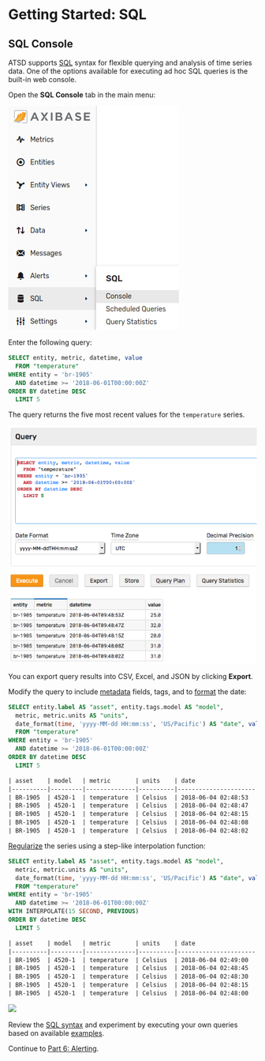 # Getting Started: SQL

## SQL Console

ATSD supports [SQL](../sql/README.md) syntax for flexible querying and analysis of time series data. One of the options available for executing ad hoc SQL queries is the built-in web console.

Open the **SQL Console** tab in the main menu:

![](./resources/getting-started-5_1.png)

Enter the following query:

```sql
SELECT entity, metric, datetime, value
  FROM "temperature"
WHERE entity = 'br-1905'
  AND datetime >= '2018-06-01T00:00:00Z'
ORDER BY datetime DESC
  LIMIT 5
```

The query returns the five most recent values for the `temperature` series.

![](./resources/sql-console-1.png)

You can export query results into CSV, Excel, and JSON by clicking **Export**.

Modify the query to include [metadata](../sql/README.md#columns) fields, tags, and to [format](../sql/README.md#date_format) the date:

```sql
SELECT entity.label AS "asset", entity.tags.model AS "model",
  metric, metric.units AS "units",
  date_format(time, 'yyyy-MM-dd HH:mm:ss', 'US/Pacific') AS "date", value
  FROM "temperature"
WHERE entity = 'br-1905'
  AND datetime >= '2018-06-01T00:00:00Z'
ORDER BY datetime DESC
  LIMIT 5
```

```txt
| asset    | model   | metric       | units    | date                 | value |
|----------|---------|--------------|----------|----------------------|-------|
| BR-1905  | 4520-1  | temperature  | Celsius  | 2018-06-04 02:48:53  | 25.0  |
| BR-1905  | 4520-1  | temperature  | Celsius  | 2018-06-04 02:48:47  | 32.0  |
| BR-1905  | 4520-1  | temperature  | Celsius  | 2018-06-04 02:48:15  | 20.0  |
| BR-1905  | 4520-1  | temperature  | Celsius  | 2018-06-04 02:48:08  | 31.0  |
| BR-1905  | 4520-1  | temperature  | Celsius  | 2018-06-04 02:48:02  | 31.0  |
```

[Regularize](../sql/README.md#regularization) the series using a step-like interpolation function:

```sql
SELECT entity.label AS "asset", entity.tags.model AS "model",
  metric, metric.units AS "units",
  date_format(time, 'yyyy-MM-dd HH:mm:ss', 'US/Pacific') AS "date", value
  FROM "temperature"
WHERE entity = 'br-1905'
  AND datetime >= '2018-06-01T00:00:00Z'
WITH INTERPOLATE(15 SECOND, PREVIOUS)
ORDER BY datetime DESC
  LIMIT 5
```

```txt
| asset    | model   | metric       | units    | date                 | value |
|----------|---------|--------------|----------|----------------------|-------|
| BR-1905  | 4520-1  | temperature  | Celsius  | 2018-06-04 02:49:00  | 25.0  |
| BR-1905  | 4520-1  | temperature  | Celsius  | 2018-06-04 02:48:45  | 20.0  |
| BR-1905  | 4520-1  | temperature  | Celsius  | 2018-06-04 02:48:30  | 20.0  |
| BR-1905  | 4520-1  | temperature  | Celsius  | 2018-06-04 02:48:15  | 20.0  |
| BR-1905  | 4520-1  | temperature  | Celsius  | 2018-06-04 02:48:00  | 30.0  |
```

![](./resources/getting-started-5_3.png)

Review the [SQL syntax](../sql/README.md) and experiment by executing your own queries based on available [examples](../sql/examples/README.md).

Continue to [Part 6: Alerting](getting-started-alert.md).